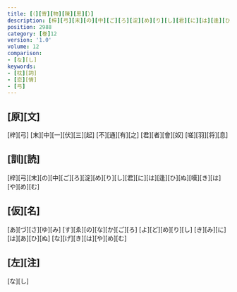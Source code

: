 ```yaml
---
title: [（][寄][物][陳][思][）]
description: [梓][弓][末][の][中][ご][ろ][淀][め][り][し][君][に][は][逢][ひ][ぬ][嘆][き][は][や][め][む]
position: 2988
category: [巻]12
version: '1.0'
volume: 12
comparison:
- [な][し]
keywords:
- [枕][詞]
- [恋][情]
- [弓]
---
```


## [原][文]

[梓][弓] [末][中][一][伏][三][起] [不][通][有][之] [君][者][會][奴] [嗟][羽][将][息]

## [訓][読]

[梓][弓][末][の][中][ご][ろ][淀][め][り][し][君][に][は][逢][ひ][ぬ][嘆][き][は][や][め][む]

## [仮][名]

[あ][づ][さ][ゆ][み] [す][ゑ][の][な][か][ご][ろ] [よ][ど][め][り][し] [き][み][に][は][あ][ひ][ぬ] [な][げ][き][は][や][め][む]

## [左][注]

[な][し]
